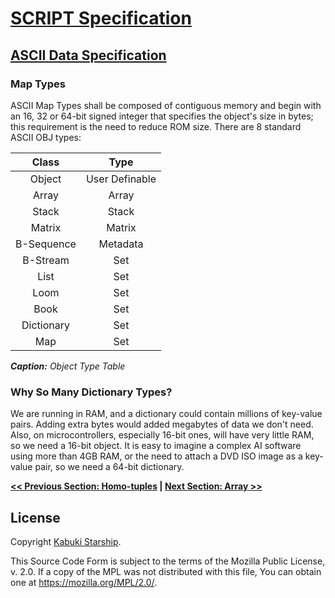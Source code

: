 # [SCRIPT Specification](../../)

## [ASCII Data Specification](../)

### Map Types

ASCII Map Types shall be composed of contiguous memory and begin with an 16, 32 or 64-bit signed integer that specifies the object's size in bytes; this requirement is the need to reduce ROM size. There are 8 standard ASCII OBJ types:

|     Class       |      Type      |
|:---------------:|:--------------:|
|    Object       | User Definable |
|     Array       |      Array     |
|     Stack       |      Stack     |
|     Matrix      |      Matrix    |
|   B-Sequence    |     Metadata   |
|    B-Stream     |       Set      |
|      List       |       Set      |
|      Loom       |       Set      |
|      Book       |       Set      |
|   Dictionary    |       Set      |
|      Map        |       Set      |

***Caption:*** *Object Type Table*

### Why So Many Dictionary Types?

We are running in RAM, and a dictionary could contain millions of key-value
pairs. Adding extra bytes would added megabytes of data we don't need. Also,
on microcontrollers, especially 16-bit ones, will have very little RAM, so we
need a 16-bit object. It is easy to imagine a complex AI software using
more than 4GB RAM, or the need to attach a DVD ISO image as a key-value
pair, so we need a 64-bit dictionary.

**[<< Previous Section: Homo-tuples](../HomoTuples.md) | [Next Section: Array >>](Array.md)**

## License

Copyright [Kabuki Starship](https://kabukistarship.com).

This Source Code Form is subject to the terms of the Mozilla Public License, v. 2.0. If a copy of the MPL was not distributed with this file, You can obtain one at <https://mozilla.org/MPL/2.0/>.
